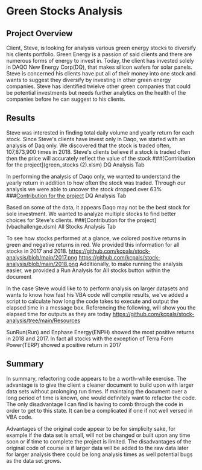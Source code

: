 # Green Stocks Analysis

## Project Overview
Client, Steve, is looking for analysis various green energy stocks to diversify his clients portfolio.  Green Energy is a passion of said clients and there are numerous forms of energy to invest in.  Today, the client has invested solely in DAQO New Energy Corp(DQ), that makes silicon wafers for solar panels.  Steve is concerned his clients have put all of their money into one stock and wants to suggest they diversify by investing in other green energy companies.  Steve has identified twielve other green companies that could be potential investments but needs further analytics on the health of the companies before he can suggest to his clients.

## Results
Steve was interested in finding total daily volume and yearly return for each stock.  Since Steve's clients have invest only in Daqo, we started with an analysis of Daq only. We discovered that the stock is traded often, 107,873,900 times in 2018.  Steve's clients believe if a stock is traded often then the price will accurately reflect the value of the stock 
###[Contribution for the project](green_stocks (2).xlsm) DQ Analysis Tab

In performing the analysis of Daqo only, we wanted to understand the yearly return in addition to how often the stock was traded.  Through our analysis we were able to uncover the stock dropped over 63% 
###[Contribution for the project](vbachallenge.xlsm) DQ Analysis Tab

Based on some of the data, it appears Daqo may not be the best stock for sole investment.  We wanted to analyze multiple stocks to find better choices for Steve's clients.
###[Contribution for the project] (vbachallenge.xlsm) All Stocks Analysis Tab

To see how stocks performed at a glance, we colored positive returns in green and negative returns in red.  We provided this information for all stocks in 2017 and 2018.
https://github.com/kcpals/stock-analysis/blob/main/2017.png
https://github.com/kcpals/stock-analysis/blob/main/2018.png
Additionally, to make running the analysis easier, we provided a Run Analysis for All stocks button within the document

In the case Steve would like to to perform analysis on larger datasets and wants to know how fast his VBA code will compile results, we've added a script to calculate how long the code takes to execute and output the elapsed time in a message box.
Referencing the following, will show you the elapsed time for outputs as they are today
https://github.com/kcpals/stock-analysis/tree/main/Resources

SunRun(Run) and Enphase Energy(ENPH) showed the most positive returns in 2018 and 2017.  In fact all stocks with the exception of Terra Form Power(TERP) showed a positive return in 2017

## Summary
In summary, refactoring code appears to be a worth-while exercise.  The advantage is to give the client a cleaner document to build upon with larger data sets without prolonging run times.  If maintaing the document over a long period of time is known, one would definitely want to refactor the code.   The only disadvantage I can find is having to comb through the code in order to get to this state.  It can be a complicated if one if not well versed in VBA code. 

Advantages of the original code appear to be for simplicity sake, for example if the data set is small, will not be changed or built upon any time soon or if time to complete the project is limited.  The disadvantages of the original code of course is if larger data will be added to the raw data later for larger analysis there could be long analysis times as well potential bugs as the data set grows.


